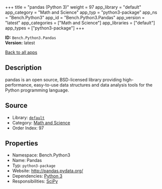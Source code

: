 ﻿+++
title = "pandas (Python 3)"
weight = 97
app_library = "default"
app_category = "Math and Science"
app_typ = "python3-package"
app_ns = "Bench.Python3"
app_id = "Bench.Python3.Pandas"
app_version = "latest"
app_categories = ["Math and Science"]
app_libraries = ["default"]
app_types = ["python3-package"]
+++

**ID:** `Bench.Python3.Pandas`  
**Version:** latest  
<!--more-->

[Back to all apps](/apps/)

## Description
pandas is an open source, BSD-licensed library providing high-performance, easy-to-use data structures and data analysis tools for the Python programming language.

## Source

* Library: [`default`](/app_libraries/default)
* Category: [Math and Science](/app_categories/math-and-science)
* Order Index: 97

## Properties

* Namespace: Bench.Python3
* Name: Pandas
* Typ: `python3-package`
* Website: <http://pandas.pydata.org/>
* Dependencies: [Python 3](/apps/Bench.Python3)
* Responsibilities: [SciPy](/apps/Bench.Python3.SciPy)

